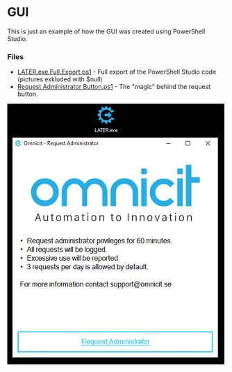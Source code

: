 # GUI
This is just an example of how the GUI was created using PowerShell Studio.

### Files
- [LATER.exe.Full.Export.ps1](LATER.exe.Full.Export.ps1) - Full export of the PowerShell Studio code (pictures exkluded with $null)
- [Request Administrator Button.ps1](Request%20Administrator%20Button.ps1) - The "magic" behind the request button.

![LATER.exe](LATER.exe.png)
